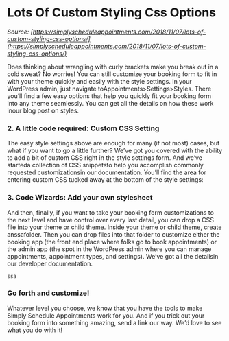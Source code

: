 # Lots Of Custom Styling Css Options


*Source: [https://simplyscheduleappointments.com/2018/11/07/lots-of-custom-styling-css-options/](https://simplyscheduleappointments.com/2018/11/07/lots-of-custom-styling-css-options/)*

Does thinking about wrangling with curly brackets make you break out in a cold sweat? No worries! You can still customize your booking form to fit in with your theme quickly and easily with the style settings. In your WordPress admin, just navigate toAppointments>Settings>Styles. There you’ll find a few easy options that help you quickly fit your booking form into any theme seamlessly. You can get all the details on how these work inour blog post on styles.

### 2. A little code required: Custom CSS Setting

The easy style settings above are enough for many (if not most) cases, but what if you want to go a little further? We’ve got you covered with the ability to add a bit of custom CSS right in the style settings form. And we’ve starteda collection of CSS snippetsto help you accomplish commonly requested customizationsin our documentation. You’ll find the area for entering custom CSS tucked away at the bottom of the style settings:

### 3. Code Wizards: Add your own stylesheet

And then, finally, if you want to take your booking form customizations to the next level and have control over every last detail, you can drop a CSS file into your theme or child theme. Inside your theme or child theme, create anssafolder. Then you can drop files into that folder to customize either the booking app (the front end place where folks go to book appointments) or the admin app (the spot in the WordPress admin where you can manage appointments, appointment types, and settings). We’ve got all the detailsin our developer documentation.

`ssa`

### Go forth and customize!

Whatever level you choose, we know that you have the tools to make Simply Schedule Appointments work for you. And if you trick out your booking form into something amazing, send a link our way. We’d love to see what you do with it!

